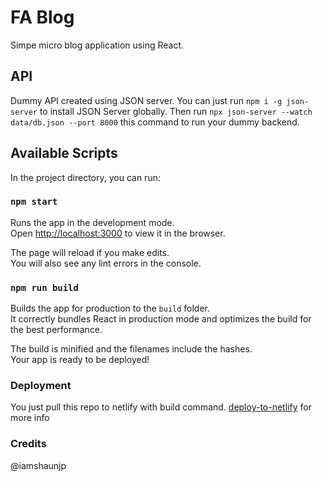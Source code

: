 # FA Blog

Simpe micro blog application using React.

## API

Dummy API created using JSON server. You can just run `npm i -g json-server` to install JSON Server globally.
Then run `npx json-server --watch data/db.json --port 8000` this command to run your dummy backend.

## Available Scripts

In the project directory, you can run:

### `npm start`

Runs the app in the development mode.\
Open [http://localhost:3000](http://localhost:3000) to view it in the browser.

The page will reload if you make edits.\
You will also see any lint errors in the console.

### `npm run build`

Builds the app for production to the `build` folder.\
It correctly bundles React in production mode and optimizes the build for the best performance.

The build is minified and the filenames include the hashes.\
Your app is ready to be deployed!

### Deployment

You just pull this repo to netlify with build command. [deploy-to-netlify](https://www.netlify.com/blog/2016/09/29/a-step-by-step-guide-deploying-on-netlify/) for more info

### Credits

@iamshaunjp

